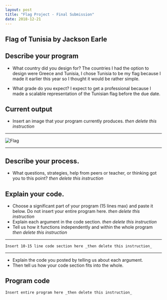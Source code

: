 ```yaml
---
layout: post
title: "Flag Project - Final Submission"
date: 2018-12-21
---
```


## Flag of Tunisia by Jackson Earle

## Describe your program

-   What country did you design for? 
The countries I had the option to design were Greece and Tunisia, I chose Tunisia to be my flag because I made it earlier this year so I thought it would be rather simple.

-   What grade do you expect? 
I expect to get a professional because I made a scalable representation of the Tunisian flag before the due date.

## Current output

-   Insert an image that your program currently produces. _then delete this instruction_

* * *
![Flag](/images/final-flag.png)
* * *

## Describe your process.

-   What questions, strategies, help from peers or teacher, or thinking got you to this point? _then delete this instruction_

<!--- Delete this comment and add your writing -->


## Explain your code.

-   Choose a significant part of your program (15 lines max) and paste it below. Do not insert your entire program here. _then delete this instruction_
-   Explain each argument in the code section. _then delete this instruction_
-   Tell us how it functions independently and within the whole program _then delete this instruction_

* * *

```
Insert 10-15 line code section here _then delete this instruction_
```

* * *

-   Explain the code you posted by telling us about each argument.
-   Then tell us how your code section fits into the whole.
 
<!--- Delete this comment and add your writing -->


## Program code

```
Insert entire program here _then delete this instruction_
```
